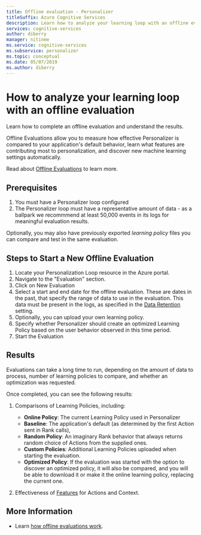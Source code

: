 ```yaml
---
title: Offline evaluation - Personalizer
titleSuffix: Azure Cognitive Services
description: Learn how to analyze your learning loop with an offline evaluation
services: cognitive-services
author: diberry
manager: nitinme
ms.service: cognitive-services
ms.subservice: personalizer
ms.topic: conceptual
ms.date: 05/07/2019
ms.author: diberry
---
```


# How to analyze your learning loop with an offline evaluation


Learn how to complete an offline evaluation and understand the results.

Offline Evaluations allow you to measure how effective Personalizer is compared to your application's default behavior, learn what features are contributing most to personalization, and discover new machine learning settings automatically.

Read about [Offline Evaluations](concepts-offline-evaluation.md) to learn more.


## Prerequisites

1. You must have a Personalizer loop configured
1. The Personalizer loop must have a representative amount of data - as a ballpark we recommmend at least 50,000 events in its logs for meaningful evaluation results.

Optionally, you may also have previously exported _learning policy_ files you can compare and test in the same evaluation.

## Steps to Start a New Offline Evaluation

1. Locate your Personalization Loop resource in the Azure portal.
1. Navigate to the "Evaluation" section.
1. Click on New Evaluation
1. Select a start and end date for the offline evaluation. These are dates in the past, that specify the range of data to use in the evaluation. This data must be present in the logs, as specified in the [Data Retention](how-to-settings.md) setting.
1. Optionally, you can upload your own learning policy. 
1. Specify whether Personalizer should create an optimized Learning Policy based on the user behavior observed in this time period.
1. Start the Evaluation

## Results

Evaluations can take a long time to run, depending on the amount of data to process, number of learning policies to compare, and whether an optimization was requested.

Once completed, you can see the following results:

1. Comparisons of Learning Policies, including:
    * **Online Policy**: The current Learning Policy used in Personalizer
    * **Baseline**: The application's default (as determined by the first Action sent in Rank calls),
    * **Random Policy**: An imaginary Rank behavior that always returns random choice of Actions from the supplied ones.
    * **Custom Policies**: Additional Learning Policies uploaded when starting the evaluation.
    * **Optimized Policy**: If the evaluation was started with the option to discover an optimized policy, it will also be compared, and you will be able to download it or make it the online learning policy, replacing the current one.

1. Effectiveness of [Features](concepts-features.md) for Actions and Context.


## More Information

* Learn [how offline evaluations work](concepts-offline-evaluation.md).
